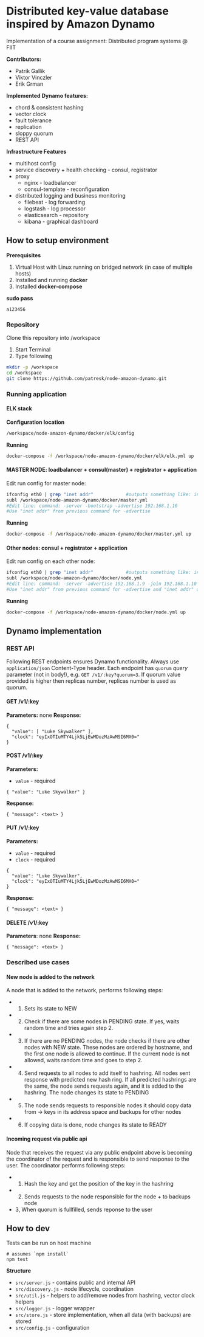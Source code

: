 # Distributed key-value database inspired by Amazon Dynamo

Implementation of a course assignment: Distributed program systems @ FIIT

**Contributors:**
- Patrik Gallik
- Viktor Vinczler
- Erik Grman

**Implemented Dynamo features:**
- chord & consistent hashing
- vector clock
- fault tolerance
- replication
- sloppy quorum
- REST API

**Infrastructure Features**
- multihost config
- service discovery + health checking - consul, registrator
- proxy
	- nginx - loadbalancer
	- consul-template - reconfiguration
- distributed logging and business monitoring
	- filebeat - log forwarding
	- logstash - log processor
	- elasticsearch - repository
	- kibana - graphical dashboard


## How to setup environment

**Prerequisites**

1. Virtual Host with Linux running on bridged network (in case of multiple hosts)
2. Installed and running **docker**
3. Installed **docker-compose**

**sudo pass**

```
a123456
```

### Repository

Clone this repository into /workspace
1. Start Terminal
2. Type following

```bash
mkdir -p /workspace
cd /workspace
git clone https://github.com/patresk/node-amazon-dynamo.git
```

### Running application

#### ELK stack

**Configuration location**

```bash
/workspace/node-amazon-dynamo/docker/elk/config
```

**Running**

```bash
docker-compose -f /workspace/node-amazon-dynamo/docker/elk/elk.yml up
```

#### MASTER NODE: loadbalancer + consul(master) + registrator + application

Edit run config for master node:

```bash
ifconfig eth0 | grep "inet addr"			#outputs something like: inet addr:192.168.1.10  Bcast:192.168.1.255  Mask:255.255.255.0
subl /workspace/node-amazon-dynamo/docker/master.yml
#Edit line: command: -server -bootstrap -advertise 192.168.1.10
#Use "inet addr" from previous command for -advertise
```

**Running**

```bash
docker-compose -f /workspace/node-amazon-dynamo/docker/master.yml up
```

#### Other nodes: consul + registrator + application

Edit run config on each other node:

```bash
ifconfig eth0 | grep "inet addr"			#outputs something like: inet addr:192.168.1.9  Bcast:192.168.1.255  Mask:255.255.255.0
subl /workspace/node-amazon-dynamo/docker/node.yml
#Edit line: command: -server -advertise 192.168.1.9 -join 192.168.1.10
#Use "inet addr" from previous command for -advertise and "inet addr" of master node for -join
```

**Running**

```bash
docker-compose -f /workspace/node-amazon-dynamo/docker/node.yml up
```

## Dynamo implementation

### REST API

Following REST endpoints ensures Dynamo functionality.
Always use `application/json` Content-Type header.
Each endpoint has `quorum` *query* parameter (not in body!), e.g. `GET /v1/:key?quorum=3`. If quorum value provided is higher then replicas number, replicas number is used as quorum.

#### GET /v1/:key
**Parameters:** none
**Response:**
```
{
  "value": [ "Luke Skywalker" ],
  "clock": "eyIxOTIuMTY4Ljk5LjEwMDozMzAwMSI6MX0="
}
```
#### POST /v1/:key
**Parameters:** 
* `value` - required
```
{ "value": "Luke Skywalker" }
```
**Response:**
```
{ "message": <text> }
```
#### PUT /v1/:key
**Parameters:**
* `value` - required
* `clock` - required
```
{ 
  "value": "Luke Skywalker",
  "clock": "eyIxOTIuMTY4Ljk5LjEwMDozMzAwMSI6MX0="
}
```
**Response:**
```
{ "message": <text> }
```
#### DELETE /v1/:key
**Parameters**: none
**Response:**
```
{ "message": <text> }
```

### Described use cases

#### New node is added to the network

A node that is added to the network, performs following steps:

* 1. Sets its state to NEW
* 2. Check if there are some nodes in PENDING state. If yes, waits random time and tries again step 2.
* 3. If there are no PENDING nodes, the node checks if there are other nodes with NEW state. These nodes are ordered by hostname, and the first one node is allowed to continue. If the current node is not allowed, waits random time and goes to step 2.
* 4. Send requests to all nodes to add itself to hashring. All nodes sent response with predicted new hash ring. If all predicted hashrings are the same, the node sends requests again, and it is added to the hashring. The node changes its state to PENDING
* 5. The node sends requests to responsible nodes it should copy data from -> keys in its address space and backups for other nodes
* 6. If copying data is done, node changes its state to READY

#### Incoming request via public api

Node that receives the request via any public endpoint above is becoming the coordinator of the request and is responsible to send response to the user. The coordinator performs following steps:

* 1. Hash the key and get the position of the key in the hashring
* 2. Sends requests to the node responsible for the node + to backups node
* 3, When quorum is fullfilled, sends reponse to the user

## How to dev

Tests can be run on host machine
```
# assumes `npm install`
npm test
```

**Structure**
- `src/server.js` - contains public and internal API 
- `src/discovery.js` - node lifecycle, coordination
- `src/util.js` - helpers to add/remove nodes from hashring, vector clock helpers
- `src/logger.js` - logger wrapper
- `src/store.js` - store implementation, when all data (with backups) are stored
- `src/config.js` - configuration
